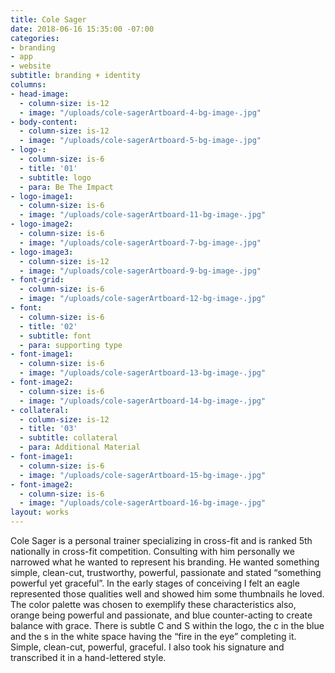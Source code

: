 ```yaml
---
title: Cole Sager
date: 2018-06-16 15:35:00 -07:00
categories:
- branding
- app
- website
subtitle: branding + identity
columns:
- head-image:
  - column-size: is-12
  - image: "/uploads/cole-sagerArtboard-4-bg-image-.jpg"
- body-content:
  - column-size: is-12
  - image: "/uploads/cole-sagerArtboard-5-bg-image-.jpg"
- logo-:
  - column-size: is-6
  - title: '01'
  - subtitle: logo
  - para: Be The Impact
- logo-image1:
  - column-size: is-6
  - image: "/uploads/cole-sagerArtboard-11-bg-image-.jpg"
- logo-image2:
  - column-size: is-6
  - image: "/uploads/cole-sagerArtboard-7-bg-image-.jpg"
- logo-image3:
  - column-size: is-12
  - image: "/uploads/cole-sagerArtboard-9-bg-image-.jpg"
- font-grid:
  - column-size: is-6
  - image: "/uploads/cole-sagerArtboard-12-bg-image-.jpg"
- font:
  - column-size: is-6
  - title: '02'
  - subtitle: font
  - para: supporting type
- font-image1:
  - column-size: is-6
  - image: "/uploads/cole-sagerArtboard-13-bg-image-.jpg"
- font-image2:
  - column-size: is-6
  - image: "/uploads/cole-sagerArtboard-14-bg-image-.jpg"
- collateral:
  - column-size: is-12
  - title: '03'
  - subtitle: collateral
  - para: Additional Material
- font-image1:
  - column-size: is-6
  - image: "/uploads/cole-sagerArtboard-15-bg-image-.jpg"
- font-image2:
  - column-size: is-6
  - image: "/uploads/cole-sagerArtboard-16-bg-image-.jpg"
layout: works
---
```


Cole Sager is a personal trainer specializing in cross-fit and is ranked 5th nationally in cross-fit competition. Consulting with him personally we narrowed what he wanted to represent his branding. He wanted something simple, clean-cut, trustworthy, powerful, passionate and stated “something powerful yet graceful”. In the early stages of conceiving I felt an eagle represented those qualities well and showed him some thumbnails he loved. The color palette was chosen to exemplify these characteristics also, orange being powerful and passionate, and blue counter-acting to create balance with grace. There is subtle C and S within the logo, the c in the blue and the s in the white space having the “fire in the eye” completing it. Simple, clean-cut, powerful, graceful. I also took his signature and transcribed it in a hand-lettered style.